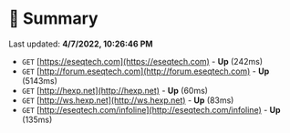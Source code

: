 # 📖 Summary
Last updated: **4/7/2022, 10:26:46 PM**

- `GET` [https://eseqtech.com](https://eseqtech.com) - **Up** (242ms)
- `GET` [http://forum.eseqtech.com](http://forum.eseqtech.com) - **Up** (5143ms)
- `GET` [http://hexp.net](http://hexp.net) - **Up** (60ms)
- `GET` [http://ws.hexp.net](http://ws.hexp.net) - **Up** (83ms)
- `GET` [http://eseqtech.com/infoline](http://eseqtech.com/infoline) - **Up** (135ms)
